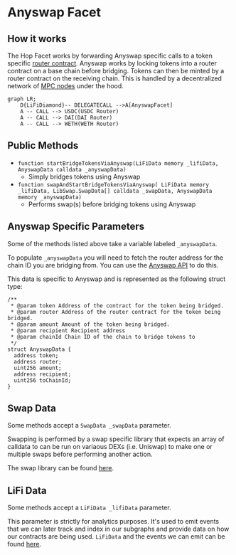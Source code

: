 # Anyswap Facet

## How it works

The Hop Facet works by forwarding Anyswap specific calls to a token specific [router contract](https://github.com/anyswap/anyswap-v1-core/blob/master/contracts/AnyswapV5Router.sol). Anyswap works by locking tokens into a router contract on a base chain before bridging. Tokens can then be minted by a router contract on the receiving chain. This is handled by a decentralized network of [MPC nodes](https://docs.multichain.org/how-it-works) under the hood.

```mermaid
graph LR;
    D{LiFiDiamond}-- DELEGATECALL -->A[AnyswapFacet]
    A -- CALL --> USDC(USDC Router)
    A -- CALL --> DAI(DAI Router)
    A -- CALL --> WETH(WETH Router)
```

## Public Methods

- `function startBridgeTokensViaAnyswap(LiFiData memory _lifiData, AnyswapData calldata _anyswapData)`
  - Simply bridges tokens using Anyswap
- `function swapAndStartBridgeTokensViaAnyswap( LiFiData memory _lifiData, LibSwap.SwapData[] calldata _swapData, AnyswapData memory _anyswapData)`
  - Performs swap(s) before bridging tokens using Anyswap

## Anyswap Specific Parameters

Some of the methods listed above take a variable labeled `_anyswapData`.

To populate `_anyswapData` you will need to fetch the router address for the chain ID you are bridging from. You can use the [Anyswap API](https://github.com/anyswap/CrossChain-Router/wiki/How-to-integrate-AnySwap-Router) to do this.

This data is specific to Anyswap and is represented as the following struct type:

```solidity
/**
 * @param token Address of the contract for the token being bridged.
 * @param router Address of the router contract for the token being bridged.
 * @param amount Amount of the token being bridged.
 * @param recipient Recipient address
 * @param chainId Chain ID of the chain to bridge tokens to
 */
struct AnyswapData {
  address token;
  address router;
  uint256 amount;
  address recipient;
  uint256 toChainId;
}

```

## Swap Data

Some methods accept a `SwapData _swapData` parameter.

Swapping is performed by a swap specific library that expects an array of calldata to can be run on variaous DEXs (i.e. Uniswap) to make one or multiple swaps before performing another action.

The swap library can be found [here](../src/Libraries/LibSwap.sol).

## LiFi Data

Some methods accept a `LiFiData _lifiData` parameter.

This parameter is strictly for analytics purposes. It's used to emit events that we can later track and index in our subgraphs and provide data on how our contracts are being used. `LiFiData` and the events we can emit can be found [here](../src/Interfaces/ILiFi.sol).
